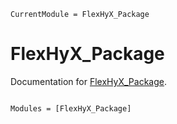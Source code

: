 ```@meta
CurrentModule = FlexHyX_Package
```

# FlexHyX_Package

Documentation for [FlexHyX_Package](https://github.com/FerdinandRieck/FlexHyX_Package.jl).

```@index
```

```@autodocs
Modules = [FlexHyX_Package]
```
